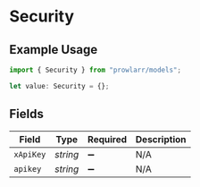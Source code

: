 # Security

## Example Usage

```typescript
import { Security } from "prowlarr/models";

let value: Security = {};
```

## Fields

| Field              | Type               | Required           | Description        |
| ------------------ | ------------------ | ------------------ | ------------------ |
| `xApiKey`          | *string*           | :heavy_minus_sign: | N/A                |
| `apikey`           | *string*           | :heavy_minus_sign: | N/A                |